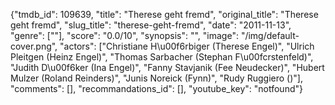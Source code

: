 {"tmdb_id": 109639, "title": "Therese geht fremd", "original_title": "Therese geht fremd", "slug_title": "therese-geht-fremd", "date": "2011-11-13", "genre": [""], "score": "0.0/10", "synopsis": "", "image": "/img/default-cover.png", "actors": ["Christiane H\u00f6rbiger (Therese Engel)", "Ulrich Pleitgen (Heinz Engel)", "Thomas Sarbacher (Stephan F\u00fcrstenfeld)", "Judith D\u00f6ker (Ina Engel)", "Fanny Stavjanik (Fee Neudecker)", "Hubert Mulzer (Roland Reinders)", "Junis Noreick (Fynn)", "Rudy Ruggiero ()"], "comments": [], "recommandations_id": [], "youtube_key": "notfound"}